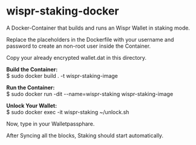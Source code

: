 # wispr-staking-docker
A Docker-Container that builds and runs an Wispr Wallet in staking mode.

Replace the placeholders in the Dockerfile with your username and password to create an non-root user inside the Container.

Copy your already encrypted wallet.dat in this directory.

**Build the Container:**  
$ sudo docker build . -t wispr-staking-image

**Run the Container:**  
$ sudo docker run -dit --name=wispr-staking wispr-staking-image

**Unlock Your Wallet:**  
$ sudo docker exec -it wispr-staking ~/unlock.sh

Now, type in your Walletpassphare.

After Syncing all the blocks, Staking should start automatically.
